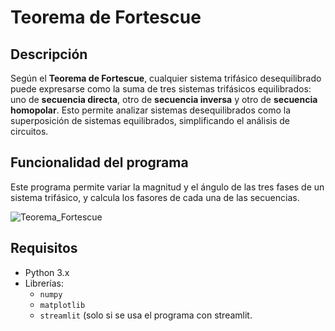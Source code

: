 # Teorema de Fortescue

## Descripción
Según el **Teorema de Fortescue**, cualquier sistema trifásico desequilibrado puede expresarse como la suma de tres sistemas trifásicos equilibrados: uno de **secuencia directa**, otro de **secuencia inversa** y otro de **secuencia homopolar**. Esto permite analizar sistemas desequilibrados como la superposición de sistemas equilibrados, simplificando el análisis de circuitos.

## Funcionalidad del programa
Este programa permite variar la magnitud y el ángulo de las tres fases de un sistema trifásico, y calcula los fasores de cada una de las secuencias.


![Teorema_Fortescue](https://github.com/user-attachments/assets/8e617d5b-9885-48b0-8283-57293409bc09)

## Requisitos

- Python 3.x
- Librerías:
  - `numpy`
  - `matplotlib`
  - `streamlit` (solo si se usa el programa con streamlit.




